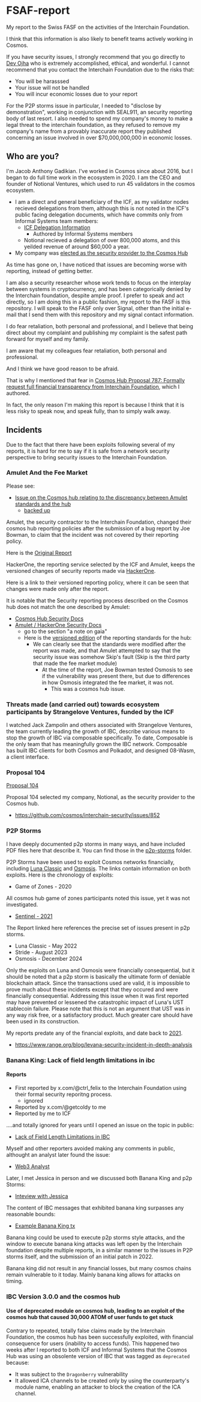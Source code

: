 # FSAF-report

My report to the Swiss FASF on the activities of the Interchain Foundation.

I think that this information is also likely to benefit teams actively working in Cosmos.  

If you have security issues, I strongly recommend that you go directly to [Dev Ojha](x.com/valardragon) who is extremely accomplished, ethical, and wonderful.  I cannot recommend that you contact the Interchain Foundation due to the risks that:

* You will be harasssed
* Your issue will not be handled
* You will incur economic losses due to your report

For the P2P storms issue in particular, I needed to "disclose by demonstration", working in conjunction with SEAL911, an security reporting body of last resort.  I also needed to spend my company's money to make a legal threat to the interchain foundation, as they refused to remove my company's name from a provably inaccurate report they published concerning an issue involved in over $70,000,000,000 in economic losses.

## Who are you?

I'm Jacob Anthony Gadikian.  I've worked in Cosmos since about 2016, but I began to do full time work in the ecosystem in 2020.  I am the CEO and founder of Notional Ventures, which used to run 45 validators in the cosmos ecosystem.  

* I am a direct and general beneficiary of the ICF, as my validator nodes recieved delegations from them, although this is not noted in the ICF's public facing delegation documents, which have commits only from Informal Systems team members:
  * [ICF Delegation Information](https://github.com/interchainio/delegation)
    * Authored by Informal Systems members
  * Notional recieved a delegation of over 800,000 atoms, and this yeilded revenue of around $60,000 a year.
* My company was [elected as the security provider to the Cosmos Hub](https://www.mintscan.io/cosmos/proposals/104)

As time has gone on, I have noticed that issues are becoming worse with reporting, instead of getting better.

I am also a security researcher whose work tends to focus on the interplay between systems in cryptocurrency, and has been categorically denied by the Interchain foundation, despite ample proof.  I prefer to speak and act directly, so I am doing this in a public fashion, my report to the FASF is this repository.  I will speak to the FASF only over Signal, other than the initial e-mail that I send them with this repository and my signal contact information.

I do fear retaliation, both personal and professional, and I believe that being direct about my complaint and publishing my complaint is the safest path forward for myself and my family.

I am aware that my colleagues fear retaliation, both personal and professional.

And I think we have good reason to be afraid.

That is why I mentioned that fear in [Cosmos Hub Proposal 787: Formally request full financial transparency from Interchain Foundation](https://www.mintscan.io/cosmos/proposals/787), which I authored.

In fact, the only reason I'm making this report is because I think that it is less risky to speak now, and speak fully, than to simply walk away.

## Incidents

Due to the fact that there have been exploits following several of my reports, it is hard for me to say if it is safe from a network security perspective to bring security issues to the Interchain Foundation.

### Amulet And the Fee Market

Please see:

* [Issue on the Cosmos hub relating to the discrepancy between Amulet standards and the hub](https://github.com/cosmos/gaia/issues/3319)
  * [backed up](https://github.com/faddat/fasf-report/issues)

Amulet, the security contractor to the Interchain Foundation, changed their cosmos hub reporting policies after the submission of a bug report by Joe Bowman, to claim that the incident was not covered by their reporting policy.

Here is the [Original Report](./feemarket/2024-09-06_report_2652784.pdf)

HackerOne, the reporting service selected by the ICF and Amulet, keeps the versioned changes of security reports made via [HackerOne](https://x.com/Hacker0x01).  

Here is a link to their versioned reporting policy, where it can be seen that changes were made only after the report.

It is notable that the Security reporting process described on the Cosmos hub does not match the one described by Amulet:

* [Cosmos Hub Security Docs](https://github.com/cosmos/gaia/blob/main/SECURITY.md)
* [Amulet / HackerOne Security Docs](https://hackerone.com/cosmos?type=team)
  * go to the section "a note on gaia"
  * Here is the [versioned edition](https://hackerone.com/cosmos/policy_versions?change=3737220&type=team) of the reporting standards for the hub:
    * We can clearly see that the standards were modified after the report was made, and that Amulet attempted to say that the security issue was somehow Skip's fault (Skip is the third party that made the fee market module)
      * At the time of the report, Joe Bowman tested Osmosis to see if the vulnerability was present there, but due to differences in how Osmosis integrated the fee market, it was not.
        * This was a cosmos hub issue.

### Threats made (and carried out) towards ecosystem participants by Strangelove Ventures, funded by the ICF

I watched Jack Zampolin and others associated with Strangelove Ventures, the team currently leading the growth of IBC, describe various means to stop the growth of IBC via composable specifically.  To date, Composable is the only team that has meaningfully grown the IBC network.  Composable has built IBC clients for both Cosmos and Polkadot, and designed 08-Wasm, a client interface.  

### Proposal 104

[Proposal 104](https://www.mintscan.io/cosmos/proposals/104)

Proposal 104 selected my company, Notional, as the security provider to the Cosmos hub.  

* https://github.com/cosmos/interchain-security/issues/852

### P2P Storms

I have deeply documented p2p storms in many ways, and have included PDF files here that describe it.  You can find those in the [p2p-storms](./p2pstorms/) folder.

P2P Storms have been used to exploit Cosmos networks financially, including [Luna Classic](https://github.com/notional-labs/notional/blob/master/incidents/WTF%20HAPPENED%20TO%20TERRA.pdf) and [Osmosis](https://www.range.org/blog/levana-security-incident-in-depth-analysis).  The links contain information on both exploits.  Here is the chronology of exploits:

* Game of Zones - 2020

All cosmos hub game of zones participants noted this issue, yet it was not investigated.

* [Sentinel - 2021](./p2pstorms/2023-08-15_report_1395694%20(1).pdf)

The Report linked here references the precise set of issues present in p2p storms.

* Luna Classic - May 2022
* Stride - August 2023
* Osmosis - December 2024

Only the exploits on Luna and Osmosis were financially consequential, but it should be noted that a p2p storm is basically the ultimate form of deniable blockchain attack.  Since the transactions used are valid, it is impossible to prove much about these incidents except that they occured and were financially consequential.  Addressing this issue when it was first reported may have prevented or lessened the catastrophic impact of Luna's UST stablecoin failure.  Please note that this is not an argument that UST was in any way risk free, or a satisfactory product.  Much greater care should have been used in its construction.

My reports predate any of the financial exploits, and date back to [2021](./p2pstorms/2023-08-15_report_1395694%20(1).pdf).

* https://www.range.org/blog/levana-security-incident-in-depth-analysis

### Banana King: Lack of field length limitations in ibc

#### Reports

* First reported by x.com/@ctrl_felix to the Interchain Foundation using their formal security reporitng process.  
  * ignored
* Reported by x.com/@getcoldy to me 
* Reported by me to ICF

....and totally ignored for years until I opened an issue on the topic in public:

* [Lack of Field Length Limitations in IBC](https://github.com/cosmos/ibc-go/issues/4859)

Myself and other reporters avoided making any comments in public, althought an analyst later found the issue:

* [Web3 Analyst](https://x.com/web3_analyst/status/1635687287962112000)

Later, I met Jessica in person and we discussed both Banana King and p2p Storms:

* [Inteview with Jessica](https://x.com/gadikian/status/1822265519304569057)

The content of IBC messages that exhibited banana king surpasses any reasonable bounds:

* [Example Banana King tx](https://www.mintscan.io/osmosis/tx/D62F0F0354C4DEA0D9DFCA596D9BC3F2943DBA7D24818009DFD725F883088DD0)

Banana king could be used to execute p2p storms style attacks, and the window to execute banana king attacks was left open by the Interchain foundation despite multiple reports, in a similar manner to the issues in P2P storms itself, and the submission of an initial patch in 2022.

Banana king did not result in any financial losses, but many cosmos chains remain vulnerable to it today.  Mainly banana king allows for attacks on timing.

### IBC Version 3.0.0 and the cosmos hub

#### Use of deprecated module on cosmos hub, leading to an exploit of the cosmos hub that caused 30,000 ATOM of user funds to get stuck

Contrary to repeated, totally false claims made by the Interchain Foundation, the cosmos hub has been successfully exploited, with financial consequence for users (inability to access funds).  This happened two weeks after I reported to both ICF and Informal Systems that the Cosmos Hub was using an obsolente version of IBC that was tagged as `deprecated` because:

* It was subject to the `Dragonberry` vulnerability
* It allowed ICA channels to be created only by using the counterparty's module name, enabling an attacker to block the creation of the ICA channel.